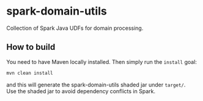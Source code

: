 # spark-domain-utils
Collection of Spark Java UDFs for domain processing.

## How to build
You need to have Maven locally installed.  Then simply run the `install` goal:
```bash
mvn clean install
```

and this will generate the spark-domain-utils shaded jar under `target/`.  
Use the shaded jar to avoid dependency conflicts in Spark.

